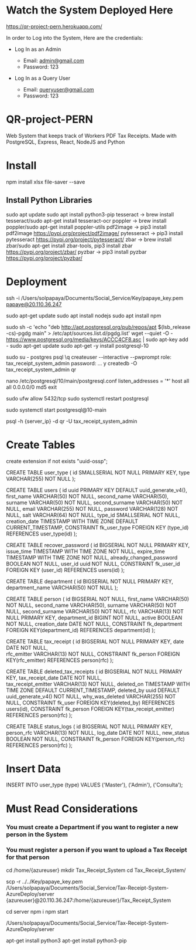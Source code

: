 # Watch the System Deployed Here
https://qr-project-pern.herokuapp.com/

In order to Log into the System, Here are the credentials:
</br>
+ Log In as an Admin 
    + Email: admin@gmail.com 
    + Password: 123

+ Log In as a Query User
    + Email: queryuser@gmail.com 
    + Password: 123

# QR-project-PERN
Web System that keeps track of Workers PDF Tax Receipts. Made with PostgreSQL, Express, React, NodeJS and Python

# Install
npm install xlsx file-saver --save
## Install Python Libraries
sudo apt update
sudo apt install python3-pip
tesseract -> brew install tesseract/sudo apt-get install tesseract-ocr
poppler ->  brew install poppler/sudo apt-get install poppler-utils
pdf2image -> pip3 install pdf2image
https://pypi.org/project/pdf2image/
pytesseract -> pip3 install pytesseract
https://pypi.org/project/pytesseract/
zbar -> brew install zbar/sudo apt-get install zbar-tools, pip3 install zbar
https://pypi.org/project/zbar/
pyzbar -> pip3 install pyzbar
https://pypi.org/project/pyzbar/

# Deployment
ssh -i /Users/solpapaya/Documents/Social_Service/Key/papaye_key.pem papaye@20.110.36.247

sudo apt-get update
sudo apt install nodejs
sudo apt install npm

sudo sh -c 'echo "deb http://apt.postgresql.org/pub/repos/apt $(lsb_release -cs)-pgdg main" > /etc/apt/sources.list.d/pgdg.list'
wget --quiet -O - https://www.postgresql.org/media/keys/ACCC4CF8.asc | sudo apt-key add -
sudo apt-get update
sudo apt-get -y install postgresql-10

sudo su - postgres
psql
\q
createuser --interactive --pwprompt
role: tax_receipt_system_admin
password: ...
y
createdb -O tax_receipt_system_admin qr

nano /etc/postgresql/10/main/postgresql.conf
listen_addresses = '*'
host    all             all             0.0.0.0/0            md5
exit

sudo ufw allow 5432/tcp
sudo systemctl restart postgresql

sudo systemctl start postgresql@10-main

psql -h {server_ip} -d qr -U tax_receipt_system_admin

# Create Tables
create extension if not exists "uuid-ossp";

CREATE TABLE user_type (
    id SMALLSERIAL NOT NULL PRIMARY KEY,
    type VARCHAR(255) NOT NULL
);

CREATE TABLE users (
    id uuid PRIMARY KEY DEFAULT uuid_generate_v4(),
    first_name VARCHAR(50) NOT NULL,
    second_name VARCHAR(50),
    surname VARCHAR(50) NOT NULL,
    second_surname VARCHAR(50) NOT NULL,
    email VARCHAR(255) NOT NULL,
    password VARCHAR(128) NOT NULL,
    salt VARCHAR(64) NOT NULL,
    type_id SMALLSERIAL NOT NULL,
    creation_date TIMESTAMP WITH TIME ZONE DEFAULT CURRENT_TIMESTAMP,
    CONSTRAINT fk_user_type
        FOREIGN KEY (type_id)
            REFERENCES user_type(id)
);

CREATE TABLE recover_password (
    id BIGSERIAL NOT NULL PRIMARY KEY,
    issue_time TIMESTAMP WITH TIME ZONE NOT NULL,
    expire_time TIMESTAMP WITH TIME ZONE NOT NULL,
    already_changed_password BOOLEAN NOT NULL,
    user_id uuid NOT NULL,
    CONSTRAINT fk_user_id
        FOREIGN KEY (user_id)
            REFERENCES users(id)
);

CREATE TABLE department (
    id BIGSERIAL NOT NULL PRIMARY KEY,
    department_name VARCHAR(50) NOT NULL
);

CREATE TABLE person (
 id BIGSERIAL NOT NULL,
 first_name VARCHAR(50) NOT NULL,
 second_name VARCHAR(50),
 surname VARCHAR(50) NOT NULL,
 second_surname VARCHAR(50) NOT NULL,
 rfc VARCHAR(13) NOT NULL PRIMARY KEY,
 department_id BIGINT NOT NULL,
 active BOOLEAN NOT NULL,
 creation_date DATE NOT NULL,
 CONSTRAINT fk_department
        FOREIGN KEY(department_id)
            REFERENCES department(id)
);

CREATE TABLE tax_receipt (
    id BIGSERIAL NOT NULL PRIMARY KEY,
    date DATE NOT NULL,    
    rfc_emitter VARCHAR(13) NOT NULL,
    CONSTRAINT fk_person
        FOREIGN KEY(rfc_emitter)
            REFERENCES person(rfc)
);


CREATE TABLE deleted_tax_receipts (
    id BIGSERIAL NOT NULL PRIMARY KEY,
    tax_receipt_date DATE NOT NULL,    
    tax_receipt_emitter VARCHAR(13) NOT NULL,
    deleted_on TIMESTAMP WITH TIME ZONE DEFAULT CURRENT_TIMESTAMP,
    deleted_by uuid  DEFAULT uuid_generate_v4() NOT NULL,
    why_was_deleted VARCHAR(255) NOT NULL,
    CONSTRAINT fk_user
        FOREIGN KEY(deleted_by)
            REFERENCES users(id),
    CONSTRAINT fk_person
        FOREIGN KEY(tax_receipt_emitter)
            REFERENCES person(rfc)
);

CREATE TABLE status_logs (
    id BIGSERIAL NOT NULL PRIMARY KEY,
    person_rfc VARCHAR(13) NOT NULL,
    log_date DATE NOT NULL,
    new_status BOOLEAN NOT NULL,
    CONSTRAINT fk_person
        FOREIGN KEY(person_rfc)
            REFERENCES person(rfc)
);

# Insert Data
INSERT INTO user_type (type) VALUES
('Master'),
('Admin'),
('Consulta');

# Must Read Considerations
### You must create a Department if you want to register a new person in the System
### You must register a person if you want to upload a Tax Receipt for that person



cd /home/{azureuser}
mkdir Tax_Receipt_System
cd Tax_Receipt_System/

scp -r ../../Key/papaye_key.pem /Users/solpapaya/Documents/Social_Service/Tax-Receipt-System-AzureDeploy/server {azureuser}@20.110.36.247:/home/{azureuser}/Tax_Receipt_System

cd server
npm i
npm start


/Users/solpapaya/Documents/Social_Service/Tax-Receipt-System-AzureDeploy/server

apt-get install python3
apt-get install python3-pip

